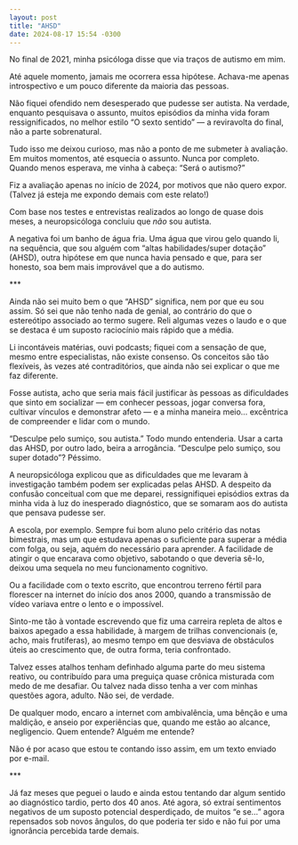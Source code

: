 ```yaml
---
layout: post
title: "AHSD"
date: 2024-08-17 15:54 -0300
---
```

No final de 2021, minha psicóloga disse que via traços de autismo em mim.

Até aquele momento, jamais me ocorrera essa hipótese. Achava-me apenas introspectivo e um pouco diferente da maioria das pessoas.

Não fiquei ofendido nem desesperado que pudesse ser autista. Na verdade, enquanto pesquisava o assunto, muitos episódios da minha vida foram ressignificados, no melhor estilo “O sexto sentido” — a reviravolta do final, não a parte sobrenatural.

Tudo isso me deixou curioso, mas não a ponto de me submeter à avaliação. Em muitos momentos, até esquecia o assunto. Nunca por completo. Quando menos esperava, me vinha à cabeça: “Será o autismo?”

Fiz a avaliação apenas no início de 2024, por motivos que não quero expor. (Talvez já esteja me expondo demais com este relato!)

Com base nos testes e entrevistas realizados ao longo de quase dois meses, a neuropsicóloga concluiu que *não* sou autista.

A negativa foi um banho de água fria. Uma água que virou gelo quando li, na sequência, que sou alguém com “altas habilidades/super dotação” (AHSD), outra hipótese em que nunca havia pensado e que, para ser honesto, soa bem mais improvável que a do autismo.

\*\*\*

Ainda não sei muito bem o que “AHSD” significa, nem por que eu sou assim. Só sei que não tenho nada de genial, ao contrário do que o estereótipo associado ao termo sugere. Reli algumas vezes o laudo e o que se destaca é um suposto raciocínio mais rápido que a média.

Li incontáveis matérias, ouvi podcasts; fiquei com a sensação de que, mesmo entre especialistas, não existe consenso. Os conceitos são tão flexíveis, às vezes até contraditórios, que ainda não sei explicar o que me faz diferente.

Fosse autista, acho que seria mais fácil justificar às pessoas as dificuldades que sinto em socializar — em conhecer pessoas, jogar conversa fora, cultivar vínculos e demonstrar afeto — e a minha maneira meio… excêntrica de compreender e lidar com o mundo.

“Desculpe pelo sumiço, sou autista.” Todo mundo entenderia. Usar a carta das AHSD, por outro lado, beira a arrogância. “Desculpe pelo sumiço, sou super dotado”? Péssimo.

A neuropsicóloga explicou que as dificuldades que me levaram à investigação também podem ser explicadas pelas AHSD. A despeito da confusão conceitual com que me deparei, ressignifiquei episódios extras da minha vida à luz do inesperado diagnóstico, que se somaram aos do autista que pensava pudesse ser.

A escola, por exemplo. Sempre fui bom aluno pelo critério das notas bimestrais, mas um que estudava apenas o suficiente para superar a média com folga, ou seja, aquém do necessário para aprender. A facilidade de atingir o que encarava como objetivo, sabotando o que deveria sê-lo, deixou uma sequela no meu funcionamento cognitivo.

Ou a facilidade com o texto escrito, que encontrou terreno fértil para florescer na internet do início dos anos 2000, quando a transmissão de vídeo variava entre o lento e o impossível.

Sinto-me tão à vontade escrevendo que fiz uma carreira repleta de altos e baixos apegado a essa habilidade, à margem de trilhas convencionais (e, acho, mais frutíferas), ao mesmo tempo em que desviava de obstáculos úteis ao crescimento que, de outra forma, teria confrontado.

Talvez esses atalhos tenham definhado alguma parte do meu sistema reativo, ou contribuído para uma preguiça quase crônica misturada com medo de me desafiar. Ou talvez nada disso tenha a ver com minhas questões agora, adulto. Não sei, de verdade.

De qualquer modo, encaro a internet com ambivalência, uma bênção e uma maldição, e anseio por experiências que, quando me estão ao alcance, negligencio. Quem entende? Alguém me entende?

Não é por acaso que estou te contando isso assim, em um texto enviado por e-mail.

\*\*\*

Já faz meses que peguei o laudo e ainda estou tentando dar algum sentido ao diagnóstico tardio, perto dos 40 anos. Até agora, só extraí sentimentos negativos de um suposto potencial desperdiçado, de muitos “e se…” agora repensados sob novos ângulos, do que poderia ter sido e não fui por uma ignorância percebida tarde demais.